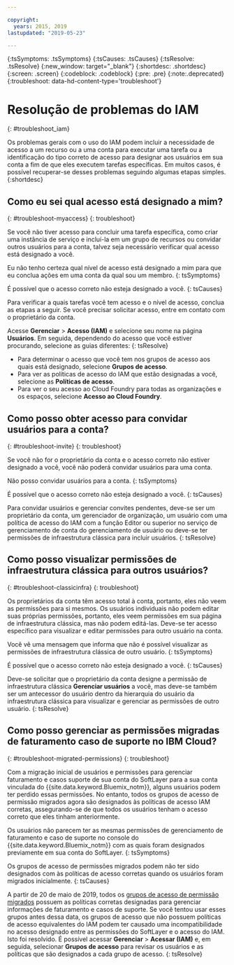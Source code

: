 ```yaml
---

copyright:
  years: 2015, 2019
lastupdated: "2019-05-23"

---
```


{:tsSymptoms: .tsSymptoms}
{:tsCauses: .tsCauses}
{:tsResolve: .tsResolve}
{:new_window: target="_blank"}
{:shortdesc: .shortdesc}
{:screen: .screen}
{:codeblock: .codeblock}
{:pre: .pre}
{:note:.deprecated}
{:troubleshoot: data-hd-content-type='troubleshoot'}

# Resolução de problemas do IAM
{: #troubleshoot_iam}

Os problemas gerais com o uso do IAM podem incluir a necessidade de acesso a um recurso ou a uma conta para executar uma tarefa ou a identificação do tipo correto de acesso para designar aos usuários em sua conta a fim de que eles executem tarefas específicas. Em muitos casos, é possível recuperar-se desses problemas seguindo algumas etapas simples.
{:shortdesc}

## Como eu sei qual acesso está designado a mim?
{: #troubleshoot-myaccess}
{: troubleshoot}

Se você não tiver acesso para concluir uma tarefa específica, como criar uma instância de serviço e incluí-la em um grupo de recursos ou convidar outros usuários para a conta, talvez seja necessário verificar qual acesso está designado a você.

Eu não tenho certeza qual nível de acesso está designado a mim para que eu conclua ações em uma conta da qual sou um membro. 
{: tsSymptoms}
   
É possível que o acesso correto não esteja designado a você. 
{: tsCauses}

Para verificar a quais tarefas você tem acesso e o nível de acesso, conclua as etapas a seguir. Se você precisar solicitar acesso, entre em contato com o proprietário da conta.

Acesse **Gerenciar** &gt; **Acesso (IAM)** e selecione seu nome na página **Usuários**. Em seguida, dependendo do acesso que você estiver procurando, selecione as guias diferentes:
{: tsResolve}

* Para determinar o acesso que você tem nos grupos de acesso aos quais está designado, selecione **Grupos de acesso**.
* Para ver as políticas de acesso do IAM que estão designadas a você, selecione as **Políticas de acesso**.
* Para ver o seu acesso ao Cloud Foundry para todas as organizações e os espaços, selecione **Acesso ao Cloud Foundry**.


## Como posso obter acesso para convidar usuários para a conta? 
{: #troubleshoot-invite}
{: troubleshoot}

Se você não for o proprietário da conta e o acesso correto não estiver designado a você, você não poderá convidar usuários para uma conta. 

Não posso convidar usuários para a conta.
{: tsSymptoms}
   
É possível que o acesso correto não esteja designado a você. 
{: tsCauses}

Para convidar usuários e gerenciar convites pendentes, deve-se ser um proprietário da conta, um gerenciador de organização, um usuário com uma política de acesso do IAM com a função Editor ou superior no serviço de gerenciamento de conta do gerenciamento de usuário ou deve-se ter permissões de infraestrutura clássica para incluir usuários.
{: tsResolve}


## Como posso visualizar permissões de infraestrutura clássica para outros usuários?
{: #troubleshoot-classicinfra}
{: troubleshoot}

Os proprietários da conta têm acesso total à conta, portanto, eles não veem as permissões para si mesmos. Os usuários individuais não podem editar suas próprias permissões, portanto, eles veem permissões em sua página de infraestrutura clássica, mas não podem editá-las. Deve-se ter acesso específico para visualizar e editar permissões para outro usuário na conta.

Você vê uma mensagem que informa que não é possível visualizar as permissões de infraestrutura clássica de outro usuário.
{: tsSymptoms}
   
É possível que o acesso correto não esteja designado a você.
{: tsCauses}

Deve-se solicitar que o proprietário da conta designe a permissão de infraestrutura clássica **Gerenciar usuários** a você, mas deve-se também ser um antecessor do usuário dentro da hierarquia do usuário da infraestrutura clássica para visualizar e gerenciar as permissões de outro usuário.
{: tsResolve}

## Como posso gerenciar as permissões migradas de faturamento caso de suporte no IBM Cloud?
{: #troubleshoot-migrated-permissions}
{: troubleshoot}

Com a migração inicial de usuários e permissões para gerenciar faturamento e casos suporte de
sua conta do SoftLayer para a sua conta vinculada do {{site.data.keyword.Bluemix_notm}}, alguns
usuários podem ter perdido essas permissões. No entanto, todos os grupos de acesso de permissão migrados agora são designados às políticas de acesso IAM corretas, assegurando-se de que todos os usuários tenham
o acesso correto que eles tinham anteriormente.

Os usuários não parecem ter as mesmas permissões de gerenciamento de faturamento e caso de
suporte no console do {{site.data.keyword.Bluemix_notm}} com as quais foram designados previamente em sua conta do SoftLayer.
{: tsSymptoms}
   
Os grupos de acesso de permissões migrados podem não ter sido designados com às políticas de
acesso corretas quando os usuários foram migrados inicialmente.
{: tsCauses}

A partir de 20 de maio de 2019, todos os [grupos de acesso de permissão migrados](/docs/iam?topic=iam-migrated_permissions) possuem as políticas corretas designadas para gerenciar informações
de faturamento e casos de suporte. Se você tentou usar esses grupos antes dessa data, os grupos de
acesso que não possuem políticas de acesso equivalentes do IAM podem ter causado uma incompatibilidade
no acesso designado entre as permissões do SoftLayer e o acesso do IAM. Isto foi resolvido. É possível acessar **Gerenciar** > **Acessar (IAM)** e,
em seguida, selecionar **Grupos de acesso** para revisar os usuários e as políticas
que são designados a cada grupo de acesso.
{: tsResolve}

